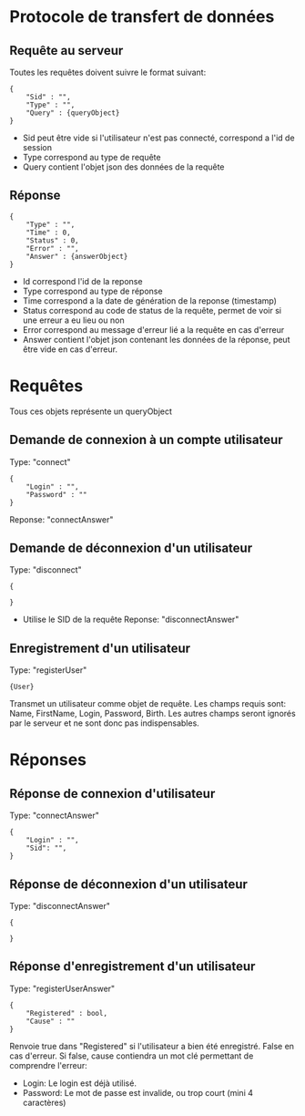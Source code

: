 # Protocole de transfert de données
## Requête au serveur
Toutes les requêtes doivent suivre le format suivant:
```
{
	"Sid" : "",
	"Type" : "",
	"Query" : {queryObject}
}
```
- Sid peut être vide si l'utilisateur n'est pas connecté, correspond a l'id de session
- Type correspond au type de requête
- Query contient l'objet json des données de la requête
## Réponse
```
{
	"Type" : "",
	"Time" : 0,
	"Status" : 0,
	"Error" : "",
	"Answer" : {answerObject}
}
```
- Id correspond l'id de la reponse
- Type correspond au type de réponse
- Time correspond a la date de génération de la reponse (timestamp)
- Status correspond au code de status de la requête, permet de voir si une erreur a eu lieu ou non
- Error correspond au message d'erreur lié a la requête en cas d'erreur
- Answer contient l'objet json contenant les données de la réponse, peut être vide en cas d'erreur.

# Requêtes
Tous ces objets représente un queryObject
## Demande de connexion à un compte utilisateur
Type: "connect"
```
{
	"Login" : "",
	"Password" : ""
}
```
Reponse: "connectAnswer"

## Demande de déconnexion d'un utilisateur
Type: "disconnect"
```
{

}
```
- Utilise le SID de la requête
Reponse: "disconnectAnswer"

## Enregistrement d'un utilisateur

Type: "registerUser"
```
{User}
```
Transmet un utilisateur comme objet de requête.
Les champs requis sont: Name, FirstName, Login, Password, Birth.
Les autres champs seront ignorés par le serveur et ne sont donc pas indispensables.



# Réponses
## Réponse de connexion d'utilisateur
Type: "connectAnswer"
```
{
	"Login" : "",
	"Sid": "",
}
```
## Réponse de déconnexion d'un utilisateur
Type: "disconnectAnswer"
```
{

}
```

## Réponse d'enregistrement d'un utilisateur

Type: "registerUserAnswer"
```
{
	"Registered" : bool,
	"Cause" : ""
}
```
Renvoie true dans "Registered" si l'utilisateur a bien été enregistré. False en cas d'erreur.
Si false, cause contiendra un mot clé permettant de comprendre l'erreur:
- Login: Le login est déjà utilisé.
- Password: Le mot de passe est invalide, ou trop court (mini 4 caractères)

